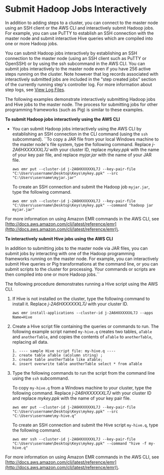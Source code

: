 # Submit Hadoop Jobs Interactively<a name="interactive-jobs"></a>

In addition to adding steps to a cluster, you can connect to the master node using an SSH client or the AWS CLI and interactively submit Hadoop jobs\. For example, you can use PuTTY to establish an SSH connection with the master node and submit interactive Hive queries which are compiled into one or more Hadoop jobs\. 

You can submit Hadoop jobs interactively by establishing an SSH connection to the master node \(using an SSH client such as PuTTY or OpenSSH\) or by using the ssh subcommand in the AWS CLI\. You can submit jobs interactively to the master node even if you have 256 active steps running on the cluster\. Note however that log records associated with interactively submitted jobs are included in the "step created jobs" section of the currently running step's controller log\. For more information about step logs, see [View Log Files](emr-manage-view-web-log-files.md)\. 

The following examples demonstrate interactively submitting Hadoop jobs and Hive jobs to the master node\. The process for submitting jobs for other programming frameworks \(such as Pig\) is similar to these examples\. 

**To submit Hadoop jobs interactively using the AWS CLI**
+ You can submit Hadoop jobs interactively using the AWS CLI by establishing an SSH connection in the CLI command \(using the `ssh` subcommand\)\. ``To copy a JAR file from your local Windows machine to the master node's file system, type the following command\. Replace *j\-2A6HXXXXXXL7J* with your cluster ID, replace *mykey\.ppk* with the name of your key pair file, and replace *myjar\.jar* with the name of your JAR file\.

  ```
  aws emr put --cluster-id j-2A6HXXXXXXL7J --key-pair-file "C:\Users\username\Desktop\Keys\mykey.ppk" --src "C:\Users\username\myjar.jar"
  ```

  To create an SSH connection and submit the Hadoop job `myjar.jar`, type the following command\.

  ```
  aws emr ssh --cluster-id j-2A6HXXXXXXL7J --key-pair-file "C:\Users\username\Desktop\Keys\mykey.ppk" --command "hadoop jar myjar.jar"
  ```

For more information on using Amazon EMR commands in the AWS CLI, see [http://docs.aws.amazon.com/cli/latest/reference/emr](http://docs.aws.amazon.com/cli/latest/reference/emr)\.

**To interactively submit Hive jobs using the AWS CLI**

In addition to submitting jobs to the master node via JAR files, you can submit jobs by interacting with one of the Hadoop programming frameworks running on the master node\. For example, you can interactively submit Hive queries or Pig transformations at the command line, or you can submit scripts to the cluster for processing\. Your commands or scripts are then compiled into one or more Hadoop jobs\.``

The following procedure demonstrates running a Hive script using the AWS CLI\.

1. If Hive is not installed on the cluster, type the following command to install it\. Replace *j\-2A6HXXXXXXL7J* with your cluster ID\.

   ```
   aws emr install-applications --cluster-id j-2A6HXXXXXXL7J --apps Name=Hive 
   ```

1. Create a Hive script file containing the queries or commands to run\. The following example script named `my-hive.q` creates two tables, `aTable` and `anotherTable`, and copies the contents of `aTable` to `anotherTable`, replacing all data\. 

   ```
   1. ---- sample Hive script file: my-hive.q ----
   2. create table aTable (aColumn string) ;
   3. create table anotherTable like aTable;
   4. insert overwrite table anotherTable select * from aTable
   ```

1. Type the following commands to run the script from the command line using the `ssh` subcommand\. 

   To copy `my-hive.q` from a Windows machine to your cluster, type the following command\. Replace *j\-2A6HXXXXXXL7J* with your cluster ID and replace *mykey\.ppk* with the name of your key pair file\.

   ```
   aws emr put --cluster-id j-2A6HXXXXXXL7J --key-pair-file "C:\Users\username\Desktop\Keys\mykey.ppk" --src "C:\Users\username\my-hive.q"
   ```

   To create an SSH connection and submit the Hive script `my-hive.q`, type the following command\. 

   ```
   aws emr ssh --cluster-id j-2A6HXXXXXXL7J --key-pair-file "C:\Users\username\Desktop\Keys\mykey.ppk" --command "hive -f my-hive.q"
   ```

For more information on using Amazon EMR commands in the AWS CLI, see [http://docs.aws.amazon.com/cli/latest/reference/emr](http://docs.aws.amazon.com/cli/latest/reference/emr)\.